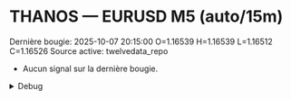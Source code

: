 # THANOS — EURUSD M5 (auto/15m)
Dernière bougie: 2025-10-07 20:15:00  O=1.16539  H=1.16539  L=1.16512  C=1.16526
Source active: twelvedata_repo

- Aucun signal sur la dernière bougie.

<details><summary>Debug</summary>

- TD_API_KEY manquant.

</details>
